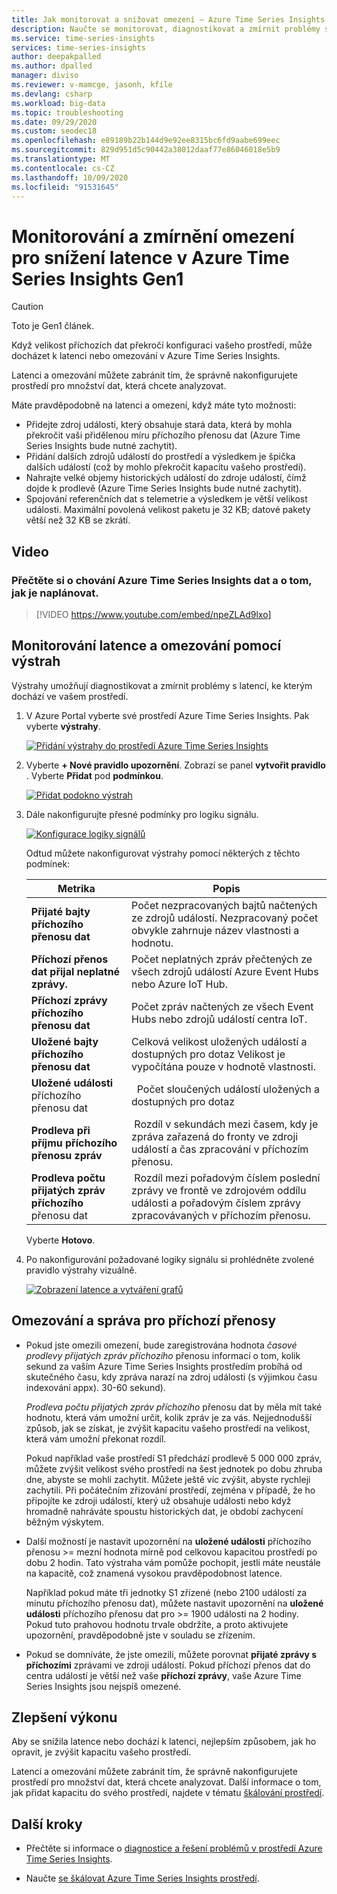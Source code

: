 ```yaml
---
title: Jak monitorovat a snižovat omezení – Azure Time Series Insights | Microsoft Docs
description: Naučte se monitorovat, diagnostikovat a zmírnit problémy s výkonem, které způsobují latenci a omezování v Azure Time Series Insights.
ms.service: time-series-insights
services: time-series-insights
author: deepakpalled
ms.author: dpalled
manager: diviso
ms.reviewer: v-mamcge, jasonh, kfile
ms.devlang: csharp
ms.workload: big-data
ms.topic: troubleshooting
ms.date: 09/29/2020
ms.custom: seodec18
ms.openlocfilehash: e89189b22b144d9e92ee8315bc6fd9aabe699eec
ms.sourcegitcommit: 829d951d5c90442a38012daaf77e86046018e5b9
ms.translationtype: MT
ms.contentlocale: cs-CZ
ms.lasthandoff: 10/09/2020
ms.locfileid: "91531645"
---
```

# <a name="monitor-and-mitigate-throttling-to-reduce-latency-in-azure-time-series-insights-gen1"></a>Monitorování a zmírnění omezení pro snížení latence v Azure Time Series Insights Gen1

> [!CAUTION]
> Toto je Gen1 článek.

Když velikost příchozích dat překročí konfiguraci vašeho prostředí, může docházet k latenci nebo omezování v Azure Time Series Insights.

Latenci a omezování můžete zabránit tím, že správně nakonfigurujete prostředí pro množství dat, která chcete analyzovat.

Máte pravděpodobně na latenci a omezení, když máte tyto možnosti:

- Přidejte zdroj události, který obsahuje stará data, která by mohla překročit vaši přidělenou míru příchozího přenosu dat (Azure Time Series Insights bude nutné zachytit).
- Přidání dalších zdrojů událostí do prostředí a výsledkem je špička dalších událostí (což by mohlo překročit kapacitu vašeho prostředí).
- Nahrajte velké objemy historických událostí do zdroje událostí, čímž dojde k prodlevě (Azure Time Series Insights bude nutné zachytit).
- Spojování referenčních dat s telemetrie a výsledkem je větší velikost události. Maximální povolená velikost paketu je 32 KB; datové pakety větší než 32 KB se zkrátí.

## <a name="video"></a>Video

### <a name="learn-about-azure-time-series-insights-data-ingress-behavior-and-how-to-plan-for-itbr"></a>Přečtěte si o chování Azure Time Series Insights dat a o tom, jak je naplánovat.</br>

> [!VIDEO https://www.youtube.com/embed/npeZLAd9lxo]

## <a name="monitor-latency-and-throttling-with-alerts"></a>Monitorování latence a omezování pomocí výstrah

Výstrahy umožňují diagnostikovat a zmírnit problémy s latencí, ke kterým dochází ve vašem prostředí.

1. V Azure Portal vyberte své prostředí Azure Time Series Insights. Pak vyberte **výstrahy**.

   [![Přidání výstrahy do prostředí Azure Time Series Insights](media/environment-mitigate-latency/mitigate-latency-add-alert.png)](media/environment-mitigate-latency/mitigate-latency-add-alert.png#lightbox)

1. Vyberte **+ Nové pravidlo upozornění**. Zobrazí se panel **vytvořit pravidlo** . Vyberte **Přidat** pod **podmínkou**.

   [![Přidat podokno výstrah](media/environment-mitigate-latency/mitigate-latency-add-pane.png)](media/environment-mitigate-latency/mitigate-latency-add-pane.png#lightbox)

1. Dále nakonfigurujte přesné podmínky pro logiku signálu.

   [![Konfigurace logiky signálů](media/environment-mitigate-latency/configure-alert-rule.png)](media/environment-mitigate-latency/configure-alert-rule.png#lightbox)

   Odtud můžete nakonfigurovat výstrahy pomocí některých z těchto podmínek:

   |Metrika  |Popis  |
   |---------|---------|
   |**Přijaté bajty příchozího přenosu dat**     | Počet nezpracovaných bajtů načtených ze zdrojů událostí. Nezpracovaný počet obvykle zahrnuje název vlastnosti a hodnotu.  |  
   |**Příchozí přenos dat přijal neplatné zprávy.**     | Počet neplatných zpráv přečtených ze všech zdrojů událostí Azure Event Hubs nebo Azure IoT Hub.      |
   |**Příchozí zprávy příchozího přenosu dat**   | Počet zpráv načtených ze všech Event Hubs nebo zdrojů událostí centra IoT.        |
   |**Uložené bajty příchozího přenosu dat**     | Celková velikost uložených událostí a dostupných pro dotaz Velikost je vypočítána pouze v hodnotě vlastnosti.        |
   |**Uložené události** příchozího přenosu dat     |   Počet sloučených událostí uložených a dostupných pro dotaz      |
   |**Prodleva při příjmu příchozího přenosu zpráv**   |  Rozdíl v sekundách mezi časem, kdy je zpráva zařazená do fronty ve zdroji událostí a čas zpracování v příchozím přenosu.      |
   |**Prodleva počtu přijatých zpráv příchozího** přenosu dat    |  Rozdíl mezi pořadovým číslem poslední zprávy ve frontě ve zdrojovém oddílu události a pořadovým číslem zprávy zpracovávaných v příchozím přenosu.      |

   Vyberte **Hotovo**.

1. Po nakonfigurování požadované logiky signálu si prohlédněte zvolené pravidlo výstrahy vizuálně.

   [![Zobrazení latence a vytváření grafů](media/environment-mitigate-latency/mitigate-latency-view-and-charting.png)](media/environment-mitigate-latency/mitigate-latency-view-and-charting.png#lightbox)

## <a name="throttling-and-ingress-management"></a>Omezování a správa pro příchozí přenosy

- Pokud jste omezili omezení, bude zaregistrována hodnota *časové prodlevy přijatých zpráv příchozího* přenosu informací o tom, kolik sekund za vaším Azure Time Series Insights prostředím probíhá od skutečného času, kdy zpráva narazí na zdroj události (s výjimkou času indexování appx). 30-60 sekund).  

  *Prodleva počtu přijatých zpráv příchozího* přenosu dat by měla mít také hodnotu, která vám umožní určit, kolik zpráv je za vás.  Nejjednodušší způsob, jak se získat, je zvýšit kapacitu vašeho prostředí na velikost, která vám umožní překonat rozdíl.  

  Pokud například vaše prostředí S1 předchází prodlevě 5 000 000 zpráv, můžete zvýšit velikost svého prostředí na šest jednotek po dobu zhruba dne, abyste se mohli zachytit.  Můžete ještě víc zvýšit, abyste rychleji zachytili. Při počátečním zřizování prostředí, zejména v případě, že ho připojíte ke zdroji událostí, který už obsahuje události nebo když hromadně nahráváte spoustu historických dat, je období zachycení běžným výskytem.

- Další možností je nastavit upozornění na **uložené události** příchozího přenosu >= mezní hodnota mírně pod celkovou kapacitou prostředí po dobu 2 hodin.  Tato výstraha vám pomůže pochopit, jestli máte neustále na kapacitě, což znamená vysokou pravděpodobnost latence.

  Například pokud máte tři jednotky S1 zřízené (nebo 2100 událostí za minutu příchozího přenosu dat), můžete nastavit upozornění na **uložené události** příchozího přenosu dat pro >= 1900 události na 2 hodiny. Pokud tuto prahovou hodnotu trvale obdržíte, a proto aktivujete upozornění, pravděpodobně jste v souladu se zřízením.  

- Pokud se domníváte, že jste omezili, můžete porovnat **přijaté zprávy s příchozími** zprávami ve zdroji událostí.  Pokud příchozí přenos dat do centra událostí je větší než vaše **příchozí zprávy**, vaše Azure Time Series Insights jsou nejspíš omezené.

## <a name="improving-performance"></a>Zlepšení výkonu

Aby se snížila latence nebo dochází k latenci, nejlepším způsobem, jak ho opravit, je zvýšit kapacitu vašeho prostředí.

Latenci a omezování můžete zabránit tím, že správně nakonfigurujete prostředí pro množství dat, která chcete analyzovat. Další informace o tom, jak přidat kapacitu do svého prostředí, najdete v tématu [škálování prostředí](time-series-insights-how-to-scale-your-environment.md).

## <a name="next-steps"></a>Další kroky

- Přečtěte si informace o [diagnostice a řešení problémů v prostředí Azure Time Series Insights](time-series-insights-diagnose-and-solve-problems.md).

- Naučte [se škálovat Azure Time Series Insights prostředí](time-series-insights-how-to-scale-your-environment.md).
